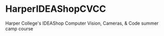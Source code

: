 # HarperIDEAShopCVCC
Harper College's IDEAShop Computer Vision, Cameras, &amp; Code summer camp course
